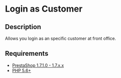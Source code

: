Login as Customer
==================================================
## Description
Allows you login as an specific customer at front office.

## Requirements
- [PrestaShop 1.7.1.0 - 1.7.x.x](https://www.prestashop.com/)
- [PHP 5.6+](http://www.php.net/)
